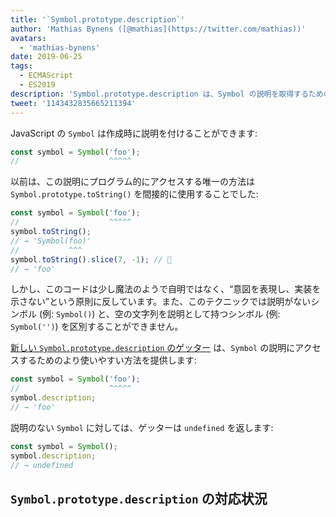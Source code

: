 ```yaml
---
title: '`Symbol.prototype.description`'
author: 'Mathias Bynens ([@mathias](https://twitter.com/mathias))'
avatars:
  - 'mathias-bynens'
date: 2019-06-25
tags:
  - ECMAScript
  - ES2019
description: 'Symbol.prototype.description は、Symbol の説明を取得するための使いやすい方法を提供します。'
tweet: '1143432835665211394'
---
```

JavaScript の `Symbol` は作成時に説明を付けることができます:

```js
const symbol = Symbol('foo');
//                    ^^^^^
```

以前は、この説明にプログラム的にアクセスする唯一の方法は `Symbol.prototype.toString()` を間接的に使用することでした:

```js
const symbol = Symbol('foo');
//                    ^^^^^
symbol.toString();
// → 'Symbol(foo)'
//           ^^^
symbol.toString().slice(7, -1); // 🤔
// → 'foo'
```

しかし、このコードは少し魔法のようで自明ではなく、“意図を表現し、実装を示さない”という原則に反しています。また、このテクニックでは説明がないシンボル (例: `Symbol()`) と、空の文字列を説明として持つシンボル (例: `Symbol('')`) を区別することができません。

<!--truncate-->
[新しい `Symbol.prototype.description` のゲッター](https://tc39.es/ecma262/#sec-symbol.prototype.description) は、`Symbol` の説明にアクセスするためのより使いやすい方法を提供します:

```js
const symbol = Symbol('foo');
//                    ^^^^^
symbol.description;
// → 'foo'
```

説明のない `Symbol` に対しては、ゲッターは `undefined` を返します:

```js
const symbol = Symbol();
symbol.description;
// → undefined
```

## `Symbol.prototype.description` の対応状況

<feature-support chrome="70 /blog/v8-release-70#javascript-language-features"
                 firefox="63"
                 safari="12.1"
                 nodejs="12 https://twitter.com/mathias/status/1120700101637353473"
                 babel="yes https://github.com/zloirock/core-js#ecmascript-symbol"></feature-support>
